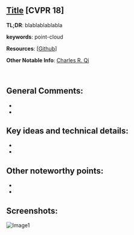 [Title](https://arxiv.org/abs/1612.00593) [CVPR 18]
---------------	

__TL;DR__: blablablablabla

__keywords__: point-cloud

__Resources__: [[Github](https://github.com/charlesq34/pointnet)] 

__Other Notable Info__: [Charles R. Qi](https://web.stanford.edu/~rqi/)

<br/>    

General Comments:
------
* 
* 

Key ideas and technical details:
------
* 
* 

Other noteworthy points:
------
* 
* 

Screenshots:
------
![Image1](../img/pointnet_net.png "Architecture")

